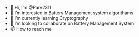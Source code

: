 - 👋 Hi, I’m @Parv2311
- 👀 I’m interested in Battery Management system algorithams
- 🌱 I’m currently learning Cryptography
- 💞️ I’m looking to collaborate on Battery Management System
- 📫 How to reach me

<!---
Parv2311/Parv2311 is a ✨ special ✨ repository because its `README.md` (this file) appears on your GitHub profile.
You can click the Preview link to take a look at your changes.
--->
